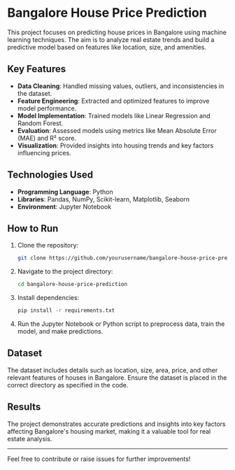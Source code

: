 # Bangalore House Price Prediction

This project focuses on predicting house prices in Bangalore using machine learning techniques. The aim is to analyze real estate trends and build a predictive model based on features like location, size, and amenities.

## Key Features
- **Data Cleaning**: Handled missing values, outliers, and inconsistencies in the dataset.
- **Feature Engineering**: Extracted and optimized features to improve model performance.
- **Model Implementation**: Trained models like Linear Regression and Random Forest.
- **Evaluation**: Assessed models using metrics like Mean Absolute Error (MAE) and R² score.
- **Visualization**: Provided insights into housing trends and key factors influencing prices.

## Technologies Used
- **Programming Language**: Python
- **Libraries**: Pandas, NumPy, Scikit-learn, Matplotlib, Seaborn
- **Environment**: Jupyter Notebook

## How to Run
1. Clone the repository:
   ```bash
   git clone https://github.com/yourusername/bangalore-house-price-prediction.git
   ```
2. Navigate to the project directory:
   ```bash
   cd bangalore-house-price-prediction
   ```
3. Install dependencies:
   ```bash
   pip install -r requirements.txt
   ```
4. Run the Jupyter Notebook or Python script to preprocess data, train the model, and make predictions.

## Dataset
The dataset includes details such as location, size, area, price, and other relevant features of houses in Bangalore. Ensure the dataset is placed in the correct directory as specified in the code.

## Results
The project demonstrates accurate predictions and insights into key factors affecting Bangalore's housing market, making it a valuable tool for real estate analysis.

---
Feel free to contribute or raise issues for further improvements!
